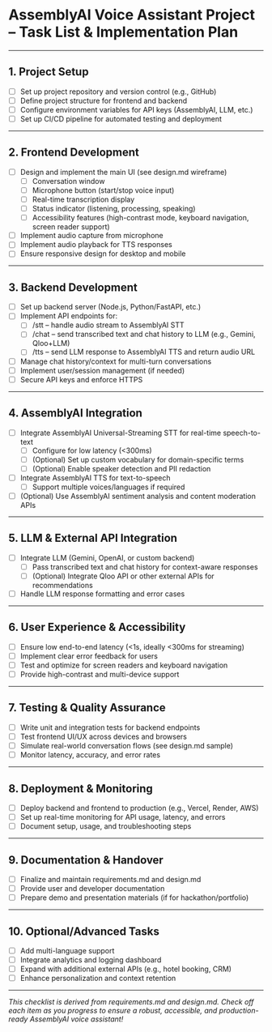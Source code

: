 # AssemblyAI Voice Assistant Project – Task List & Implementation Plan

---

## 1. Project Setup
- [ ] Set up project repository and version control (e.g., GitHub)
- [ ] Define project structure for frontend and backend
- [ ] Configure environment variables for API keys (AssemblyAI, LLM, etc.)
- [ ] Set up CI/CD pipeline for automated testing and deployment

---

## 2. Frontend Development
- [ ] Design and implement the main UI (see design.md wireframe)
    - [ ] Conversation window
    - [ ] Microphone button (start/stop voice input)
    - [ ] Real-time transcription display
    - [ ] Status indicator (listening, processing, speaking)
    - [ ] Accessibility features (high-contrast mode, keyboard navigation, screen reader support)
- [ ] Implement audio capture from microphone
- [ ] Implement audio playback for TTS responses
- [ ] Ensure responsive design for desktop and mobile

---

## 3. Backend Development
- [ ] Set up backend server (Node.js, Python/FastAPI, etc.)
- [ ] Implement API endpoints for:
    - [ ] /stt – handle audio stream to AssemblyAI STT
    - [ ] /chat – send transcribed text and chat history to LLM (e.g., Gemini, Qloo+LLM)
    - [ ] /tts – send LLM response to AssemblyAI TTS and return audio URL
- [ ] Manage chat history/context for multi-turn conversations
- [ ] Implement user/session management (if needed)
- [ ] Secure API keys and enforce HTTPS

---

## 4. AssemblyAI Integration
- [ ] Integrate AssemblyAI Universal-Streaming STT for real-time speech-to-text
    - [ ] Configure for low latency (<300ms)
    - [ ] (Optional) Set up custom vocabulary for domain-specific terms
    - [ ] (Optional) Enable speaker detection and PII redaction
- [ ] Integrate AssemblyAI TTS for text-to-speech
    - [ ] Support multiple voices/languages if required
- [ ] (Optional) Use AssemblyAI sentiment analysis and content moderation APIs

---

## 5. LLM & External API Integration
- [ ] Integrate LLM (Gemini, OpenAI, or custom backend)
    - [ ] Pass transcribed text and chat history for context-aware responses
    - [ ] (Optional) Integrate Qloo API or other external APIs for recommendations
- [ ] Handle LLM response formatting and error cases

---

## 6. User Experience & Accessibility
- [ ] Ensure low end-to-end latency (<1s, ideally <300ms for streaming)
- [ ] Implement clear error feedback for users
- [ ] Test and optimize for screen readers and keyboard navigation
- [ ] Provide high-contrast and multi-device support

---

## 7. Testing & Quality Assurance
- [ ] Write unit and integration tests for backend endpoints
- [ ] Test frontend UI/UX across devices and browsers
- [ ] Simulate real-world conversation flows (see design.md sample)
- [ ] Monitor latency, accuracy, and error rates

---

## 8. Deployment & Monitoring
- [ ] Deploy backend and frontend to production (e.g., Vercel, Render, AWS)
- [ ] Set up real-time monitoring for API usage, latency, and errors
- [ ] Document setup, usage, and troubleshooting steps

---

## 9. Documentation & Handover
- [ ] Finalize and maintain requirements.md and design.md
- [ ] Provide user and developer documentation
- [ ] Prepare demo and presentation materials (if for hackathon/portfolio)

---

## 10. Optional/Advanced Tasks
- [ ] Add multi-language support
- [ ] Integrate analytics and logging dashboard
- [ ] Expand with additional external APIs (e.g., hotel booking, CRM)
- [ ] Enhance personalization and context retention

---

_This checklist is derived from requirements.md and design.md. Check off each item as you progress to ensure a robust, accessible, and production-ready AssemblyAI voice assistant!_
